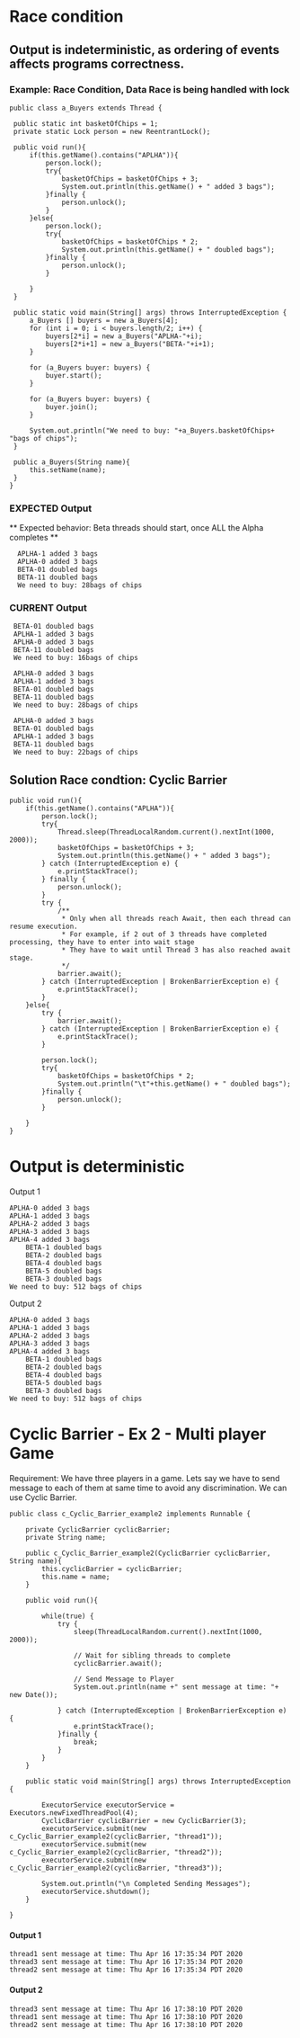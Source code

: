 # Race condition

## Output is indeterministic, as ordering of events affects programs correctness.

### Example: Race Condition, Data Race is being handled with lock

    public class a_Buyers extends Thread {
 
     public static int basketOfChips = 1;
     private static Lock person = new ReentrantLock();
 
     public void run(){
         if(this.getName().contains("APLHA")){
             person.lock();
             try{
                 basketOfChips = basketOfChips + 3;
                 System.out.println(this.getName() + " added 3 bags");
             }finally {
                 person.unlock();
             }
         }else{
             person.lock();
             try{
                 basketOfChips = basketOfChips * 2;
                 System.out.println(this.getName() + " doubled bags");
             }finally {
                 person.unlock();
             }
 
         }
     }
 
     public static void main(String[] args) throws InterruptedException {
         a_Buyers [] buyers = new a_Buyers[4];
         for (int i = 0; i < buyers.length/2; i++) {
             buyers[2*i] = new a_Buyers("APLHA-"+i);
             buyers[2*i+1] = new a_Buyers("BETA-"+i+1);
         }
 
         for (a_Buyers buyer: buyers) {
             buyer.start();
         }
 
         for (a_Buyers buyer: buyers) {
             buyer.join();
         }
 
         System.out.println("We need to buy: "+a_Buyers.basketOfChips+ "bags of chips");
     }
 
     public a_Buyers(String name){
         this.setName(name);
     }
    }
 
 ### EXPECTED Output
 **
 Expected behavior: 
 Beta threads should start, once ALL the Alpha completes
 **
 
 
      APLHA-1 added 3 bags
      APLHA-0 added 3 bags
      BETA-01 doubled bags
      BETA-11 doubled bags
      We need to buy: 28bags of chips
 
 ### CURRENT Output
 
     BETA-01 doubled bags
     APLHA-1 added 3 bags
     APLHA-0 added 3 bags
     BETA-11 doubled bags
     We need to buy: 16bags of chips
 
     APLHA-0 added 3 bags
     APLHA-1 added 3 bags
     BETA-01 doubled bags
     BETA-11 doubled bags
     We need to buy: 28bags of chips
 
     APLHA-0 added 3 bags
     BETA-01 doubled bags
     APLHA-1 added 3 bags
     BETA-11 doubled bags
     We need to buy: 22bags of chips
     
## Solution Race condtion: Cyclic Barrier


    public void run(){
        if(this.getName().contains("APLHA")){
            person.lock();
            try{
                Thread.sleep(ThreadLocalRandom.current().nextInt(1000, 2000));
                basketOfChips = basketOfChips + 3;
                System.out.println(this.getName() + " added 3 bags");
            } catch (InterruptedException e) {
                e.printStackTrace();
            } finally {
                person.unlock();
            }
            try {
                /**
                 * Only when all threads reach Await, then each thread can resume execution.
                 * For example, if 2 out of 3 threads have completed processing, they have to enter into wait stage
                 * They have to wait until Thread 3 has also reached await stage.
                 */
                barrier.await();
            } catch (InterruptedException | BrokenBarrierException e) {
                e.printStackTrace();
            }
        }else{
            try {
                barrier.await();
            } catch (InterruptedException | BrokenBarrierException e) {
                e.printStackTrace();
            }

            person.lock();
            try{
                basketOfChips = basketOfChips * 2;
                System.out.println("\t"+this.getName() + " doubled bags");
            }finally {
                person.unlock();
            }

        }
    }

# Output is deterministic
 
Output 1

    APLHA-0 added 3 bags
    APLHA-1 added 3 bags
    APLHA-2 added 3 bags
    APLHA-3 added 3 bags
    APLHA-4 added 3 bags
    	BETA-1 doubled bags
    	BETA-2 doubled bags
    	BETA-4 doubled bags
    	BETA-5 doubled bags
    	BETA-3 doubled bags
    We need to buy: 512 bags of chips
    
Output 2

    APLHA-0 added 3 bags
    APLHA-1 added 3 bags
    APLHA-2 added 3 bags
    APLHA-3 added 3 bags
    APLHA-4 added 3 bags
    	BETA-1 doubled bags
    	BETA-2 doubled bags
    	BETA-4 doubled bags
    	BETA-5 doubled bags
    	BETA-3 doubled bags
    We need to buy: 512 bags of chips
    
# Cyclic Barrier - Ex 2 - Multi player Game

Requirement: 
    We have three players in a game. Lets say we have to send message to each of them at same time to avoid any discrimination. We can use Cyclic Barrier.
    
    public class c_Cyclic_Barrier_example2 implements Runnable {
    
        private CyclicBarrier cyclicBarrier;
        private String name;
    
        public c_Cyclic_Barrier_example2(CyclicBarrier cyclicBarrier, String name){
            this.cyclicBarrier = cyclicBarrier;
            this.name = name;
        }
    
        public void run(){
    
            while(true) {
                try {
                    sleep(ThreadLocalRandom.current().nextInt(1000, 2000));
    
                    // Wait for sibling threads to complete
                    cyclicBarrier.await();
    
                    // Send Message to Player
                    System.out.println(name +" sent message at time: "+ new Date());
    
                } catch (InterruptedException | BrokenBarrierException e) {
                    e.printStackTrace();
                }finally {
                    break;
                }
            }
        }
    
        public static void main(String[] args) throws InterruptedException {
    
            ExecutorService executorService = Executors.newFixedThreadPool(4);
            CyclicBarrier cyclicBarrier = new CyclicBarrier(3);
            executorService.submit(new c_Cyclic_Barrier_example2(cyclicBarrier, "thread1"));
            executorService.submit(new c_Cyclic_Barrier_example2(cyclicBarrier, "thread2"));
            executorService.submit(new c_Cyclic_Barrier_example2(cyclicBarrier, "thread3"));
    
            System.out.println("\n Completed Sending Messages");
            executorService.shutdown();
        }
    
    }
    
#### Output 1

    thread1 sent message at time: Thu Apr 16 17:35:34 PDT 2020
    thread3 sent message at time: Thu Apr 16 17:35:34 PDT 2020
    thread2 sent message at time: Thu Apr 16 17:35:34 PDT 2020
    
#### Output 2

    thread3 sent message at time: Thu Apr 16 17:38:10 PDT 2020
    thread1 sent message at time: Thu Apr 16 17:38:10 PDT 2020
    thread2 sent message at time: Thu Apr 16 17:38:10 PDT 2020
    

